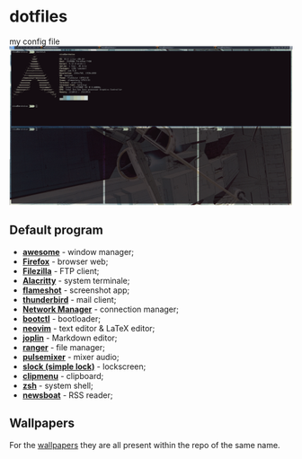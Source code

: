 # dotfiles
my config file
<img src="https://raw.githubusercontent.com/NF02/dotfiles/master/img.png">
## Default program
- **<a href="https://awesomewm.org/">awesome</a>** - window manager;
- **<a href="https://www.mozilla.org/en-US/firefox/new/">Firefox</a>** - browser web;
- **<a href="https://filezilla-project.org/download.php?type=client">Filezilla</a>** - FTP client;
- **<a href="https://github.com/alacritty/alacritty">Alacritty</a>** - system terminale;
- **<a href="https://flameshot.org/#/">flameshot</a>** - screenshot app;
- **<a href="https://www.thunderbird.net/">thunderbird</a>** - mail client;
- **<a href="https://wiki.gnome.org/Projects/NetworkManager">Network Manager</a>** - connection manager;
- **<a href="https://wiki.archlinux.org/index.php/Systemd-boot">bootctl</a>** - bootloader;
- **<a href="https://neovim.io/">neovim</a>** - text editor & LaTeX editor;
- **<a href="https://joplinapp.org/">joplin</a>** - Markdown editor;
- **<a href="https://github.com/ranger/ranger">ranger</a>** - file manager;
- **<a href="https://github.com/GeorgeFilipkin/pulsemixer">pulsemixer</a>** - mixer audio;
- **<a href="https://tools.suckless.org/slock/">slock (simple lock)</a>** - lockscreen;
- **<a href="https://github.com/cdown/clipmenu">clipmenu</a>** - clipboard;
- **<a href="https://www.zsh.org/">zsh</a>** - system shell;
- **<a href="https://www.newsboat.org">newsboat</a>** - RSS reader;
## Wallpapers
For the <a href="https://github.com/NF02/wallpaper">wallpapers</a> they are all present within the repo of the same name.
